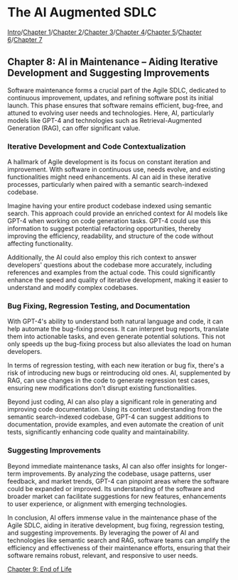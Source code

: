 # The AI Augmented SDLC

[Intro](index.md)/[Chapter 1](Chapter1.md)/[Chapter 2](Chapter2.md)/[Chapter 3](Chapter3.md)/[Chapter 4](Chapter4.md)/[Chapter 5](Chapter5.md)/[Chapter 6](Chapter6.md)/[Chapter 7](Chapter7.md)

## Chapter 8: AI in Maintenance – Aiding Iterative Development and Suggesting Improvements

Software maintenance forms a crucial part of the Agile SDLC, dedicated to continuous improvement, updates, and refining software post its initial launch. This phase ensures that software remains efficient, bug-free, and attuned to evolving user needs and technologies. Here, AI, particularly models like GPT-4 and technologies such as Retrieval-Augmented Generation (RAG), can offer significant value.

### Iterative Development and Code Contextualization

A hallmark of Agile development is its focus on constant iteration and improvement. With software in continuous use, needs evolve, and existing functionalities might need enhancements. AI can aid in these iterative processes, particularly when paired with a semantic search-indexed codebase.

Imagine having your entire product codebase indexed using semantic search. This approach could provide an enriched context for AI models like GPT-4 when working on code generation tasks. GPT-4 could use this information to suggest potential refactoring opportunities, thereby improving the efficiency, readability, and structure of the code without affecting functionality.

Additionally, the AI could also employ this rich context to answer developers' questions about the codebase more accurately, including references and examples from the actual code. This could significantly enhance the speed and quality of iterative development, making it easier to understand and modify complex codebases.

### Bug Fixing, Regression Testing, and Documentation

With GPT-4's ability to understand both natural language and code, it can help automate the bug-fixing process. It can interpret bug reports, translate them into actionable tasks, and even generate potential solutions. This not only speeds up the bug-fixing process but also alleviates the load on human developers.

In terms of regression testing, with each new iteration or bug fix, there's a risk of introducing new bugs or reintroducing old ones. AI, supplemented by RAG, can use changes in the code to generate regression test cases, ensuring new modifications don't disrupt existing functionalities.

Beyond just coding, AI can also play a significant role in generating and improving code documentation. Using its context understanding from the semantic search-indexed codebase, GPT-4 can suggest additions to documentation, provide examples, and even automate the creation of unit tests, significantly enhancing code quality and maintainability.

### Suggesting Improvements

Beyond immediate maintenance tasks, AI can also offer insights for longer-term improvements. By analyzing the codebase, usage patterns, user feedback, and market trends, GPT-4 can pinpoint areas where the software could be expanded or improved. Its understanding of the software and broader market can facilitate suggestions for new features, enhancements to user experience, or alignment with emerging technologies.

In conclusion, AI offers immense value in the maintenance phase of the Agile SDLC, aiding in iterative development, bug fixing, regression testing, and suggesting improvements. By leveraging the power of AI and technologies like semantic search and RAG, software teams can amplify the efficiency and effectiveness of their maintenance efforts, ensuring that their software remains robust, relevant, and responsive to user needs.

[Chapter 9: End of Life](Chapter9.md)
